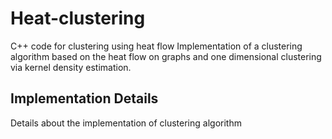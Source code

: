 # Heat-clustering

C++ code for clustering using heat flow
Implementation of a clustering algorithm based on the heat flow on graphs and one dimensional clustering via kernel density estimation.

## Implementation Details

Details about the implementation of clustering algorithm
